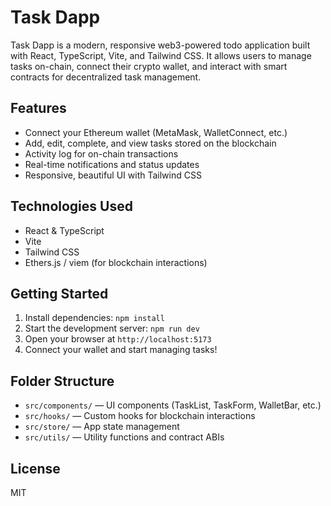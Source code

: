 
# Task Dapp

Task Dapp is a modern, responsive web3-powered todo application built with React, TypeScript, Vite, and Tailwind CSS. It allows users to manage tasks on-chain, connect their crypto wallet, and interact with smart contracts for decentralized task management.

## Features

- Connect your Ethereum wallet (MetaMask, WalletConnect, etc.)
- Add, edit, complete, and view tasks stored on the blockchain
- Activity log for on-chain transactions
- Real-time notifications and status updates
- Responsive, beautiful UI with Tailwind CSS

## Technologies Used

- React & TypeScript
- Vite
- Tailwind CSS
- Ethers.js / viem (for blockchain interactions)

## Getting Started

1. Install dependencies: `npm install`
2. Start the development server: `npm run dev`
3. Open your browser at `http://localhost:5173`
4. Connect your wallet and start managing tasks!

## Folder Structure

- `src/components/` — UI components (TaskList, TaskForm, WalletBar, etc.)
- `src/hooks/` — Custom hooks for blockchain interactions
- `src/store/` — App state management
- `src/utils/` — Utility functions and contract ABIs

## License

MIT
